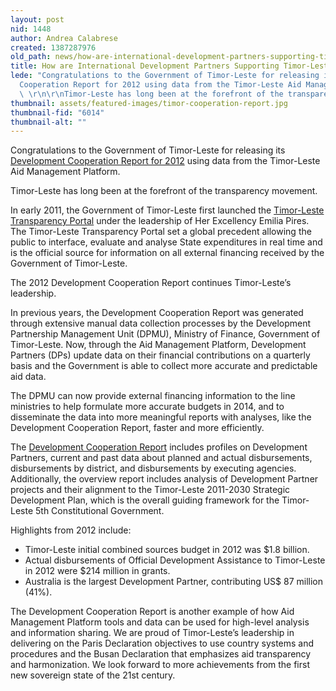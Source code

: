 ```yaml
---
layout: post
nid: 1448
author: Andrea Calabrese
created: 1387287976
old_path: news/how-are-international-development-partners-supporting-timor-leste
title: How are International Development Partners Supporting Timor-Leste?
lede: "Congratulations to the Government of Timor-Leste for releasing its Development
  Cooperation Report for 2012 using data from the Timor-Leste Aid Management Platform.
  \ \r\n\r\nTimor-Leste has long been at the forefront of the transparency movement."
thumbnail: assets/featured-images/timor-cooperation-report.jpg
thumbnail-fid: "6014"
thumbnail-alt: ""
---
```


Congratulations to the Government of Timor-Leste for releasing its [Development Cooperation Report for 2012](https://www.mof.gov.tl/development-cooperation-report-2012-donor-profie/) using data from the Timor-Leste Aid Management Platform.

Timor-Leste has long been at the forefront of the transparency movement.

In early 2011, the Government of Timor-Leste first launched the [Timor-Leste Transparency Portal](http://www.transparency.gov.tl/english.html) under the leadership of Her Excellency Emilia Pires. The Timor-Leste Transparency Portal set a global precedent allowing the public to interface, evaluate and analyse State expenditures in real time and is the official source for information on all external financing received by the Government of Timor-Leste.

The 2012 Development Cooperation Report continues Timor-Leste’s leadership.

In previous years, the Development Cooperation Report was generated through extensive manual data collection processes by the Development Partnership Management Unit (DPMU), Ministry of Finance, Government of Timor-Leste. Now, through the Aid Management Platform, Development Partners (DPs) update data on their financial contributions on a quarterly basis and the Government is able to collect more accurate and predictable aid data.

The DPMU can now provide external financing information to the line ministries to help formulate more accurate budgets in 2014, and to disseminate the data into more meaningful reports with analyses, like the Development Cooperation Report, faster and more efficiently.

The [Development Cooperation Report](https://www.mof.gov.tl/development-cooperation-report-2012-donor-profie/) includes profiles on Development Partners, current and past data about planned and actual disbursements, disbursements by district, and disbursements by executing agencies. Additionally, the overview report includes analysis of Development Partner projects and their alignment to the Timor-Leste 2011-2030 Strategic Development Plan, which is the overall guiding framework for the Timor-Leste 5th Constitutional Government.

Highlights from 2012 include:

- Timor-Leste initial combined sources budget in 2012 was $1.8 billion.
- Actual disbursements of Official Development Assistance to Timor-Leste in 2012 were $214 million in grants.
- Australia is the largest Development Partner, contributing US$ 87 million (41%).

The Development Cooperation Report is another example of how Aid Management Platform tools and data can be used for high-level analysis and information sharing. We are proud of Timor-Leste’s leadership in delivering on the Paris Declaration objectives to use country systems and procedures and the Busan Declaration that emphasizes aid transparency and harmonization. We look forward to more achievements from the first new sovereign state of the 21st century.


